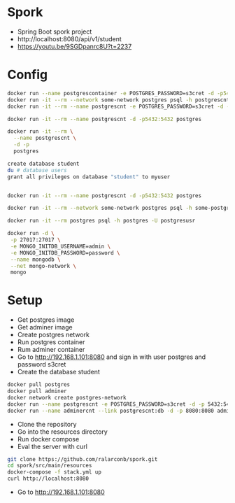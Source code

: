 # Spork
- Spring Boot spork project
- http://localhost:8080/api/v1/student
- https://youtu.be/9SGDpanrc8U?t=2237
# Config
```sh
docker run --name postgrescontainer -e POSTGRES_PASSWORD=s3cret -d -p5432:5432 postgres
docker run -it --rm --network some-network postgres psql -h postgrescnt -U postgres
docker run -it --rm --name postgrescnt -e POSTGRES_PASSWORD=s3cret -d -p5432:5432 postgres

docker run -it --rm --name postgrescnt -d -p5432:5432 postgres

docker run -it --rm \
  --name postgrescnt \
  -d -p
  postgres

create database student
du # database users
grant all privileges on database "student" to myuser


docker run -it --rm --name postgrescnt -d -p5432:5432 postgres

docker run -it --rm --network some-network postgres psql -h some-postgres -U postgres

docker run -it --rm postgres psql -h postgres -U postgresusr

docker run -d \
 -p 27017:27017 \
 -e MONGO_INITDB_USERNAME=admin \
 -e MONGO_INITDB_PASSWORD=password \
 --name mongodb \
 --net mongo-network \
 mongo
```
# Setup
- Get postgres image
- Get adminer image
- Create postgres network
- Run postgres container
- Rum adminer container
- Go to http://192.168.1.101:8080 and sign in with user postgres and password s3cret
- Create the database student
```sh
docker pull postgres
docker pull adminer
docker network create postgres-network
docker run --name postgrescnt -e POSTGRES_PASSWORD=s3cret -d -p 5432:5432 postgres
docker run --name adminercnt --link postgrescnt:db -d -p 8080:8080 adminer
```
- Clone the repository
- Go into the resources directory
- Run docker compose
- Eval the server with curl
```sh
git clone https://github.com/ralarconb/spork.git
cd spork/src/main/resources
docker-compose -f stack.yml up
curl http://localhost:8080
```
- Go to http://192.168.1.101:8080
